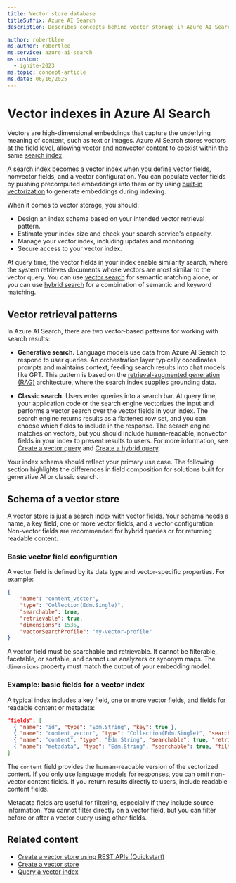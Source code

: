 ```yaml
---
title: Vector store database
titleSuffix: Azure AI Search
description: Describes concepts behind vector storage in Azure AI Search.

author: robertklee
ms.author: robertlee
ms.service: azure-ai-search
ms.custom:
  - ignite-2023
ms.topic: concept-article
ms.date: 06/16/2025
---
```


# Vector indexes in Azure AI Search

Vectors are high-dimensional embeddings that capture the underlying meaning of content, such as text or images. Azure AI Search stores vectors at the field level, allowing vector and nonvector content to coexist within the same [search index](search-what-is-an-index.md).

A search index becomes a vector index when you define vector fields, nonvector fields, and a vector configuration. You can populate vector fields by pushing precomputed embeddings into them or by using [built-in vectorization](vector-search-integrated-vectorization.md) to generate embeddings during indexing.

When it comes to vector storage, you should:

+ Design an index schema based on your intended vector retrieval pattern.
+ Estimate your index size and check your search service's capacity.
+ Manage your vector index, including updates and monitoring.
+ Secure access to your vector index.

At query time, the vector fields in your index enable similarity search, where the system retrieves documents whose vectors are most similar to the vector query. You can use [vector search](vector-search-overview.md) for semantic matching alone, or you can use [hybrid search](hybrid-search-overview.md) for a combination of semantic and keyword matching.

## Vector retrieval patterns

In Azure AI Search, there are two vector-based patterns for working with search results:

+ **Generative search.** Language models use data from Azure AI Search to respond to user queries. An orchestration layer typically coordinates prompts and maintains context, feeding search results into chat models like GPT. This pattern is based on the [retrieval-augmented generation (RAG)](retrieval-augmented-generation-overview.md) architecture, where the search index supplies grounding data.

+ **Classic search.** Users enter queries into a search bar. At query time, your application code or the search engine vectorizes the input and performs a vector search over the vector fields in your index. The search engine returns results as a flattened row set, and you can choose which fields to include in the response. The search engine matches on vectors, but you should include human-readable, nonvector fields in your index to present results to users. For more information, see [Create a vector query](vector-search-how-to-query.md) and [Create a hybrid query](hybrid-search-how-to-query.md).

Your index schema should reflect your primary use case. The following section highlights the differences in field composition for solutions built for generative AI or classic search.

## Schema of a vector store

A vector store is just a search index with vector fields. Your schema needs a name, a key field, one or more vector fields, and a vector configuration. Non-vector fields are recommended for hybrid queries or for returning readable content.

### Basic vector field configuration

A vector field is defined by its data type and vector-specific properties. For example:

```json
{
    "name": "content_vector",
    "type": "Collection(Edm.Single)",
    "searchable": true,
    "retrievable": true,
    "dimensions": 1536,
    "vectorSearchProfile": "my-vector-profile"
}
```

A vector field must be searchable and retrievable. It cannot be filterable, facetable, or sortable, and cannot use analyzers or synonym maps. The `dimensions` property must match the output of your embedding model.

### Example: basic fields for a vector index

A typical index includes a key field, one or more vector fields, and fields for readable content or metadata:

```json
"fields": [
  { "name": "id", "type": "Edm.String", "key": true },
  { "name": "content_vector", "type": "Collection(Edm.Single)", "searchable": true, "retrievable": true, "dimensions": 1536, "vectorSearchProfile": null },
  { "name": "content", "type": "Edm.String", "searchable": true, "retrievable": true },
  { "name": "metadata", "type": "Edm.String", "searchable": true, "filterable": true, "retrievable": true }
]
```

The `content` field provides the human-readable version of the vectorized content. If you only use language models for responses, you can omit non-vector content fields. If you return results directly to users, include readable content fields.

Metadata fields are useful for filtering, especially if they include source information. You cannot filter directly on a vector field, but you can filter before or after a vector query using other fields.

## Related content

+ [Create a vector store using REST APIs (Quickstart)](search-get-started-vector.md)
+ [Create a vector store](vector-search-how-to-create-index.md)
+ [Query a vector index](vector-search-how-to-query.md)
